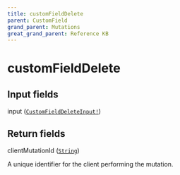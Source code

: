 ```yaml
---
title: customFieldDelete
parent: CustomField
grand_parent: Mutations
great_grand_parent: Reference KB
---
```


# customFieldDelete

## Input fields

<div class="field-entry ">
  <span id="input" class="field-name anchored">input (<code><a href="/docs/reference_kb/input_object/custom_field/custom_field_delete_input">CustomFieldDeleteInput!</a></code>)</span>

  <div class="description-wrapper">

  </div>
</div>

## Return fields

<div class="field-entry ">
  <span id="client_mutation_id" class="field-name anchored">clientMutationId (<code><a href="/docs/reference_kb/scalar/string">String</a></code>)</span>

  <div class="description-wrapper">
   <p>A unique identifier for the client performing the mutation.</p>

  </div>
</div>


